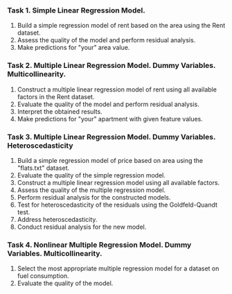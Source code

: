 ### Task 1. Simple Linear Regression Model.

1. Build a simple regression model of rent based on the area using the Rent dataset.
2. Assess the quality of the model and perform residual analysis.
3. Make predictions for "your" area value.

### Task 2. Multiple Linear Regression Model. Dummy Variables. Multicollinearity.

1. Construct a multiple linear regression model of rent using all available factors in the Rent dataset.
2. Evaluate the quality of the model and perform residual analysis.
3. Interpret the obtained results.
4. Make predictions for "your" apartment with given feature values.

### Task 3. Multiple Linear Regression Model. Dummy Variables. Heteroscedasticity
1. Build a simple regression model of price based on area using the "flats.txt" dataset.
2. Evaluate the quality of the simple regression model.
3. Construct a multiple linear regression model using all available factors.
4. Assess the quality of the multiple regression model.
5. Perform residual analysis for the constructed models.
6. Test for heteroscedasticity of the residuals using the Goldfeld-Quandt test.
7. Address heteroscedasticity.
8. Conduct residual analysis for the new model.

###  Task 4. Nonlinear Multiple Regression Model. Dummy Variables. Multicollinearity.
1. Select the most appropriate multiple regression model for a dataset on fuel consumption.
2. Evaluate the quality of the model.